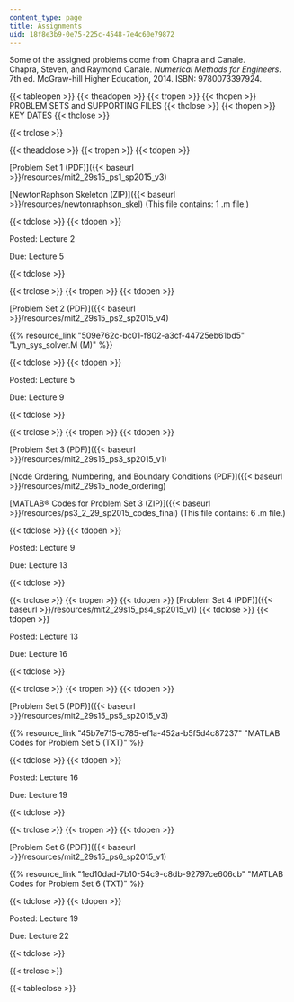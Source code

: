```yaml
---
content_type: page
title: Assignments
uid: 18f8e3b9-0e75-225c-4548-7e4c60e79872
---
```


Some of the assigned problems come from Chapra and Canale.  
Chapra, Steven, and Raymond Canale. _Numerical Methods for Engineers_. 7th ed. McGraw-hill Higher Education, 2014. ISBN: 9780073397924.

{{< tableopen >}}
{{< theadopen >}}
{{< tropen >}}
{{< thopen >}}
PROBLEM SETS and SUPPORTING FILES
{{< thclose >}}
{{< thopen >}}
KEY DATES
{{< thclose >}}

{{< trclose >}}

{{< theadclose >}}
{{< tropen >}}
{{< tdopen >}}


[Problem Set 1 (PDF)]({{< baseurl >}}/resources/mit2_29s15_ps1_sp2015_v3)

[NewtonRaphson Skeleton (ZIP)]({{< baseurl >}}/resources/newtonraphson_skel) (This file contains: 1 .m file.)


{{< tdclose >}}
{{< tdopen >}}


Posted: Lecture 2

Due: Lecture 5


{{< tdclose >}}

{{< trclose >}}
{{< tropen >}}
{{< tdopen >}}


[Problem Set 2 (PDF)]({{< baseurl >}}/resources/mit2_29s15_ps2_sp2015_v4)

{{% resource_link "509e762c-bc01-f802-a3cf-44725eb61bd5" "Lyn\_sys\_solver.M (M)" %}}


{{< tdclose >}}
{{< tdopen >}}


Posted: Lecture 5

Due: Lecture 9


{{< tdclose >}}

{{< trclose >}}
{{< tropen >}}
{{< tdopen >}}


[Problem Set 3 (PDF)]({{< baseurl >}}/resources/mit2_29s15_ps3_sp2015_v1)

[Node Ordering, Numbering, and Boundary Conditions (PDF)]({{< baseurl >}}/resources/mit2_29s15_node_ordering)

[MATLAB® Codes for Problem Set 3 (ZIP)]({{< baseurl >}}/resources/ps3_2_29_sp2015_codes_final) (This file contains: 6 .m file.)


{{< tdclose >}}
{{< tdopen >}}


Posted: Lecture 9

Due: Lecture 13


{{< tdclose >}}

{{< trclose >}}
{{< tropen >}}
{{< tdopen >}}
[Problem Set 4 (PDF)]({{< baseurl >}}/resources/mit2_29s15_ps4_sp2015_v1)
{{< tdclose >}}
{{< tdopen >}}


Posted: Lecture 13

Due: Lecture 16


{{< tdclose >}}

{{< trclose >}}
{{< tropen >}}
{{< tdopen >}}


[Problem Set 5 (PDF)]({{< baseurl >}}/resources/mit2_29s15_ps5_sp2015_v3)

{{% resource_link "45b7e715-c785-ef1a-452a-b5f5d4c87237" "MATLAB Codes for Problem Set 5 (TXT)" %}}


{{< tdclose >}}
{{< tdopen >}}


Posted: Lecture 16

Due: Lecture 19


{{< tdclose >}}

{{< trclose >}}
{{< tropen >}}
{{< tdopen >}}


[Problem Set 6 (PDF)]({{< baseurl >}}/resources/mit2_29s15_ps6_sp2015_v1)

{{% resource_link "1ed10dad-7b10-54c9-c8db-92797ce606cb" "MATLAB Codes for Problem Set 6 (TXT)" %}}


{{< tdclose >}}
{{< tdopen >}}


Posted: Lecture 19

Due: Lecture 22


{{< tdclose >}}

{{< trclose >}}

{{< tableclose >}}